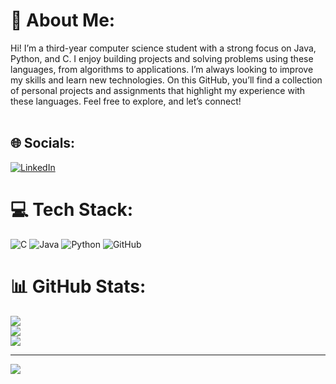 # 💫 About Me:
Hi! I’m a third-year computer science student with a strong focus on Java, Python, and C. I enjoy building projects and solving problems using these languages, from algorithms to applications. I’m always looking to improve my skills and learn new technologies. On this GitHub, you’ll find a collection of personal projects and assignments that highlight my experience with these languages. Feel free to explore, and let’s connect!<br><br>


## 🌐 Socials:
[![LinkedIn](https://img.shields.io/badge/LinkedIn-%230077B5.svg?logo=linkedin&logoColor=white)](https://linkedin.com/in/aj-osei-aa486a256) 

# 💻 Tech Stack:
![C](https://img.shields.io/badge/c-%2300599C.svg?style=for-the-badge&logo=c&logoColor=white) ![Java](https://img.shields.io/badge/java-%23ED8B00.svg?style=for-the-badge&logo=openjdk&logoColor=white) ![Python](https://img.shields.io/badge/python-3670A0?style=for-the-badge&logo=python&logoColor=ffdd54) ![GitHub](https://img.shields.io/badge/github-%23121011.svg?style=for-the-badge&logo=github&logoColor=white)
# 📊 GitHub Stats:
![](https://github-readme-stats.vercel.app/api?username=aj-osei&theme=dark&hide_border=false&include_all_commits=false&count_private=false)<br/>
![](https://github-readme-streak-stats.herokuapp.com/?user=aj-osei&theme=dark&hide_border=false)<br/>
![](https://github-readme-stats.vercel.app/api/top-langs/?username=aj-osei&theme=dark&hide_border=false&include_all_commits=false&count_private=false&layout=compact)

---
[![](https://visitcount.itsvg.in/api?id=aj-osei&icon=0&color=0)](https://visitcount.itsvg.in)

<!-- Proudly created with GPRM ( https://gprm.itsvg.in ) -->
